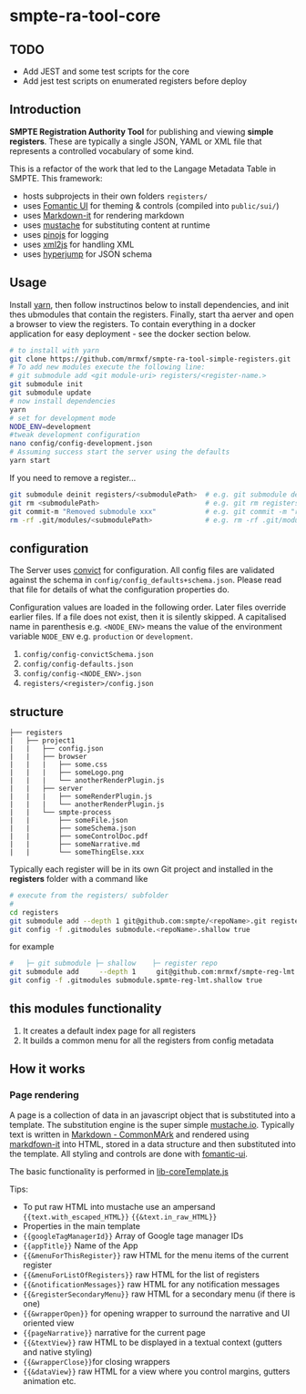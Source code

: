# smpte-ra-tool-core

## TODO

* Add JEST and some test scripts for the core
* Add jest test scripts on enumerated registers before deploy

## Introduction

**SMPTE Registration Authority Tool** for publishing and viewing **simple registers**.
These are typically a single JSON, YAML or XML file that represents a controlled vocabulary of some kind.

This is a refactor of the work that led to the Langage Metadata Table in SMPTE. This framework:

* hosts subprojects in their own folders `registers/`
* uses [Fomantic UI](https://fomantic-ui.com/) for theming & controls (compiled into `public/sui/`)
* uses [Markdown-it](https://github.com/markdown-it) for rendering markdown
* uses [mustache](https://mustache.github.io/) for substituting content at runtime
* uses [pinojs](https://github.com/pinojs/pino) for logging
* uses [xml2js](https://www.npmjs.com/package/xml-js) for handling XML
* uses [hyperjump](https://github.com/hyperjump-io/json-schema-validator) for JSON schema

## Usage

Install [yarn], then follow instructinos below to install dependencies, and init thes ubmodules that contain the registers. Finally, start tha aerver and open a browser to view the registers. To contain everything in a docker application for easy deployment - see the docker section below.

```sh
# to install with yarn
git clone https://github.com/mrmxf/smpte-ra-tool-simple-registers.git
# To add new modules execute the following line:
# git submodule add <git module-uri> registers/<register-name.>
git submodule init
git submodule update
# now install dependencies
yarn
# set for development mode
NODE_ENV=development
#tweak development configuration
nano config/config-development.json
# Assuming success start the server using the defaults
yarn start
```

If you need to remove a register...

```sh
git submodule deinit registers/<submodulePath>  # e.g. git submodule deinit registers/smpte-reg-lmt
git rm <submodulePath>                          # e.g. git rm registers/smpte-reg-lmt
git commit-m "Removed submodule xxx"            # e.g. git commit -m "removed smpte-reg-lmt from server"
rm -rf .git/modules/<submodulePath>             # e.g. rm -rf .git/modules/registers/smpte-reg-lmt
```

## configuration

The Server uses [convict](https://www.npmjs.com/package/convict) for configuration.
All config files are validated against the schema in `config/config_defaults+schema.json`.
Please read that file for details of what the configuration properties do.

Configuration values are loaded in the following order. Later files override earlier files.
If a file does not exist, then it is silently skipped.  A capitalised name in parenthesis
e.g. `<NODE_ENV>` means the value of the environment variable `NODE_ENV` e.g. `production`
or `development`.

1. `config/config-convictSchema.json`
2. `config/config-defaults.json`
3. `config/config-<NODE_ENV>.json`
4. `registers/<register>/config.json`

## structure

```text
├── registers
|   ├── project1
|   |   ├── config.json
|   |   ├── browser
|   |   |   ├── some.css
|   |   |   ├── someLogo.png
|   |   |   └── anotherRenderPlugin.js
|   |   ├── server
|   |   |   ├── someRenderPlugin.js
|   |   |   └── anotherRenderPlugin.js
|   |   └── smpte-process
|   |       ├── someFile.json
|   |       ├── someSchema.json
|   |       ├── someControlDoc.pdf
|   |       ├── someNarrative.md
|   |       └── someThingElse.xxx
```

Typically each register will be in its own Git project and installed
in the **registers** folder with a command like

```sh
# execute from the registers/ subfolder
#
cd registers
git submodule add --depth 1 git@github.com:smpte/<repoName>.git registers/
git config -f .gitmodules submodule.<repoName>.shallow true
```

for example

```sh
#   ├─ git submodule ├─ shallow    ├─ register repo                          ├─ relative folder location
git submodule add     --depth 1     git@github.com:mrmxf/smpte-reg-lmt.git   registers/smpte-reg-lmt/
git config -f .gitmodules submodule.spmte-reg-lmt.shallow true
```

## this modules functionality

1. It creates a default index page for all registers
2. It builds a common menu for all the registers from config metadata

## How it works

### Page rendering

A page is a collection of data in an javascript object that is substituted into a template.
The substitution engine is the super simple [mustache.io](https://mustache.github.io/).
Typically text is written in [Markdown - CommonMArk](https://spec.commonmark.org/)
and rendered using [markdfown-it](https://github.com/markdown-it/markdown-it) into HTML,
stored in a data structure and then substituted into the template. All styling
and controls are done with [fomantic-ui](fomantic-ui).

The basic functionality is performed in [lib-coreTemplate.js]

Tips:

* To put raw HTML into mustache use an ampersand `{{text.with_escaped_HTML}}` `{{&text.in_raw_HTML}}`
* Properties in the main template
* `{{googleTagManagerId}}` Array of Google tage manager IDs
* `{{appTitle}}` Name of the App
* `{{&menuForThisRegister}}` raw HTML for the menu items of the current register
* `{{&menuForListOfRegisters}}` raw HTML for the list of registers
* `{{&notificationMessages}}` raw HTML for any notification messages
* `{{&registerSecondaryMenu}}` raw HTML for a secondary menu (if there is one)
* `{{&wrapperOpen}}` for opening wrapper to surround the narrative and UI oriented view
* `{{pageNarrative}}` narrative for the current page
* `{{&textView}}` raw HTML to be displayed in a textual context (gutters and native styling)
* `{{&wrapperClose}}`for closing wrappers
* `{{&dataView}}` raw HTML for a view where you control margins, gutters animation etc.

[lib-coreTemplate.js]:simple
[yarn]:https://classic.yarnpkg.com/lang/en/docs/install